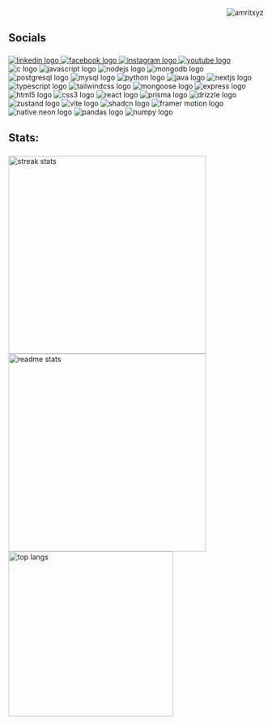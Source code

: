 <p align="right"> <img src="https://komarev.com/ghpvc/?username=bimal009&label=Profile%20views&color=0e75b6&style=flat" alt="amritxyz" /> </p>
<h2 align="left">Socials</h2>

###

<div align="left">

  <a href="https://www.linkedin.com/in/bimal-pandey-246780352/" target="_blank">
    <img src="https://img.shields.io/static/v1?message=LinkedIn&logo=linkedin&label=&color=0077B5&logoColor=white&labelColor=&style=for-the-badge" alt="linkedin logo" />
</a>

<a href="https://www.facebook.com/profile.php?id=61572614645732" target="_blank">
    <img src="https://img.shields.io/static/v1?message=Facebook&logo=facebook&label=&color=1877F2&logoColor=white&labelColor=&style=for-the-badge" alt="facebook logo" />
</a>

<a href="https://www.instagram.com/bunchoo_graphics11/" target="_blank">
    <img src="https://img.shields.io/static/v1?message=Instagram&logo=instagram&label=&color=E4405F&logoColor=white&labelColor=&style=for-the-badge" alt="instagram logo" />
</a>

<a href="https://www.youtube.com/@CodeWithBunchoo" target="_blank">
    <img src="https://img.shields.io/static/v1?message=YouTube&logo=youtube&label=&color=FF0000&logoColor=white&labelColor=&style=for-the-badge" alt="youtube logo" />
</a>

 
  

</div>
<div align="left">
 <img src="https://img.shields.io/badge/C-A8B9CC?logo=c&logoColor=black&style=for-the-badge" alt="c logo" />
<img src="https://img.shields.io/badge/JavaScript-F7DF1E?logo=javascript&logoColor=black&style=for-the-badge" alt="javascript logo" />
<img src="https://img.shields.io/badge/Node.js-339933?logo=node.js&logoColor=white&style=for-the-badge" alt="nodejs logo" />
<img src="https://img.shields.io/badge/MongoDB-47A248?logo=mongodb&logoColor=white&style=for-the-badge" alt="mongodb logo" />
<img src="https://img.shields.io/badge/PostgreSQL-336791?logo=postgresql&logoColor=white&style=for-the-badge" alt="postgresql logo" />
<img src="https://img.shields.io/badge/MySQL-4479A1?logo=mysql&logoColor=white&style=for-the-badge" alt="mysql logo" />
<img src="https://img.shields.io/badge/Python-3776AB?logo=python&logoColor=white&style=for-the-badge" alt="python logo" />
<img src="https://img.shields.io/badge/Java-007396?logo=java&logoColor=white&style=for-the-badge" alt="java logo" />
<img src="https://img.shields.io/badge/Next.js-000000?logo=next.js&logoColor=white&style=for-the-badge" alt="nextjs logo" />
<img src="https://img.shields.io/badge/TypeScript-3178C6?logo=typescript&logoColor=white&style=for-the-badge" alt="typescript logo" />
<img src="https://img.shields.io/badge/Tailwind%20CSS-06B6D4?logo=tailwindcss&logoColor=white&style=for-the-badge" alt="tailwindcss logo" />
<img src="https://img.shields.io/badge/Mongoose-880D1E?logo=mongoose&logoColor=white&style=for-the-badge" alt="mongoose logo" />
<img src="https://img.shields.io/badge/Express.js-000000?logo=express&logoColor=white&style=for-the-badge" alt="express logo" />
<img src="https://img.shields.io/badge/HTML5-E34F26?logo=html5&logoColor=white&style=for-the-badge" alt="html5 logo" />
<img src="https://img.shields.io/badge/CSS3-1572B6?logo=css3&logoColor=white&style=for-the-badge" alt="css3 logo" />
<img src="https://img.shields.io/badge/React-61DAFB?logo=react&logoColor=black&style=for-the-badge" alt="react logo" />
<img src="https://img.shields.io/badge/Prisma-2D3748?logo=prisma&logoColor=white&style=for-the-badge" alt="prisma logo" />
<img src="https://img.shields.io/badge/Drizzle-FF6347?logo=drizzle&logoColor=white&style=for-the-badge" alt="drizzle logo" />
<img src="https://img.shields.io/badge/Zustand-000000?logo=zotero&logoColor=white&style=for-the-badge" alt="zustand logo" />
<img src="https://img.shields.io/badge/Vite-646CFF?logo=vite&logoColor=white&style=for-the-badge" alt="vite logo" />
<img src="https://img.shields.io/badge/Shadcn/UI-000000?logo=vercel&logoColor=white&style=for-the-badge" alt="shadcn logo" />
<img src="https://img.shields.io/badge/Framer--Motion-EF4E4E?logo=framer&logoColor=white&style=for-the-badge" alt="framer motion logo" />
<img src="https://img.shields.io/badge/Native%20Neon-000000?logo=neon&logoColor=white&style=for-the-badge" alt="native neon logo" />
<img src="https://img.shields.io/badge/Pandas-150458?logo=pandas&logoColor=white&style=for-the-badge" alt="pandas logo" />
<img src="https://img.shields.io/badge/NumPy-013243?logo=numpy&logoColor=white&style=for-the-badge" alt="numpy logo" />

</div>



<h2 align="left">Stats: </h2>

###

<div align="left">
<img width=390 src="https://github-readme-streak-stats-salesp07.vercel.app/?user=bimal009&count_private=true&theme=react&border_radius=10" alt="streak stats"/>
</div>

<div align="left">
  <img width=390 src="https://github-readme-stats-salesp07.vercel.app/api?username=bimal009&count_private=true&show_icons=true&theme=react&rank_icon=github&border_radius=10" alt="readme stats" />
</div>

<div align="left">
  <img width=325 align="center" src="https://github-readme-stats-salesp07.vercel.app/api/top-langs/?username=bimal009&hide=HTML&langs_count=8&layout=compact&theme=react&border_radius=10&size_weight=0.5&count_weight=0.5&exclude_repo=github-readme-stats" alt="top langs" />
</div>

###


###
